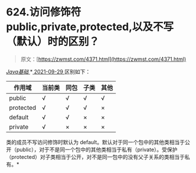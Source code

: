 <!--yml
category: 未分类
date: 0001-01-01 00:00:00
--->

# 624.访问修饰符 public,private,protected,以及不写（默认）时的区别？

> 原文：[https://zwmst.com/4371.html](https://zwmst.com/4371.html)

   [ *Java基础* ](https://zwmst.com/java%e5%9f%ba%e7%a1%80)*[ <time datetime="2021-09-29T23:37:14+08:00"> 2021-09-29 </time> ](https://zwmst.com/4371.html)  区别如下：

| 作用域 | 当前类 | 同包 | 子类 | 其他 |
| --- | --- | --- | --- | --- |
| public | √ | √ | √ | √ |
| protected | √ | √ | √ | × |
| default | √ | √ | × | × |
| private | √ | × | × | × |

类的成员不写访问修饰时默认为 default。默认对于同一个包中的其他类相当于公开（public），对于不是同一个包中的其他类相当于私有（private）。受保护（protected）对子类相当于公开，对不是同一包中的没有父子关系的类相当于私有。*